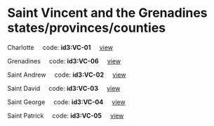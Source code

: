 # Saint Vincent and the Grenadines states/provinces/counties
Charlotte&nbsp;&nbsp;&nbsp;&nbsp;&nbsp;code: **id3:VC-01**&nbsp;&nbsp;&nbsp;&nbsp;&nbsp;[view](../../export/geojson/medium/id3/vc/01.geojson)&nbsp;&nbsp;&nbsp;&nbsp;&nbsp;


Grenadines&nbsp;&nbsp;&nbsp;&nbsp;&nbsp;code: **id3:VC-06**&nbsp;&nbsp;&nbsp;&nbsp;&nbsp;[view](../../export/geojson/medium/id3/vc/06.geojson)&nbsp;&nbsp;&nbsp;&nbsp;&nbsp;


Saint Andrew&nbsp;&nbsp;&nbsp;&nbsp;&nbsp;code: **id3:VC-02**&nbsp;&nbsp;&nbsp;&nbsp;&nbsp;[view](../../export/geojson/medium/id3/vc/02.geojson)&nbsp;&nbsp;&nbsp;&nbsp;&nbsp;


Saint David&nbsp;&nbsp;&nbsp;&nbsp;&nbsp;code: **id3:VC-03**&nbsp;&nbsp;&nbsp;&nbsp;&nbsp;[view](../../export/geojson/medium/id3/vc/03.geojson)&nbsp;&nbsp;&nbsp;&nbsp;&nbsp;


Saint George&nbsp;&nbsp;&nbsp;&nbsp;&nbsp;code: **id3:VC-04**&nbsp;&nbsp;&nbsp;&nbsp;&nbsp;[view](../../export/geojson/medium/id3/vc/04.geojson)&nbsp;&nbsp;&nbsp;&nbsp;&nbsp;


Saint Patrick&nbsp;&nbsp;&nbsp;&nbsp;&nbsp;code: **id3:VC-05**&nbsp;&nbsp;&nbsp;&nbsp;&nbsp;[view](../../export/geojson/medium/id3/vc/05.geojson)&nbsp;&nbsp;&nbsp;&nbsp;&nbsp;

